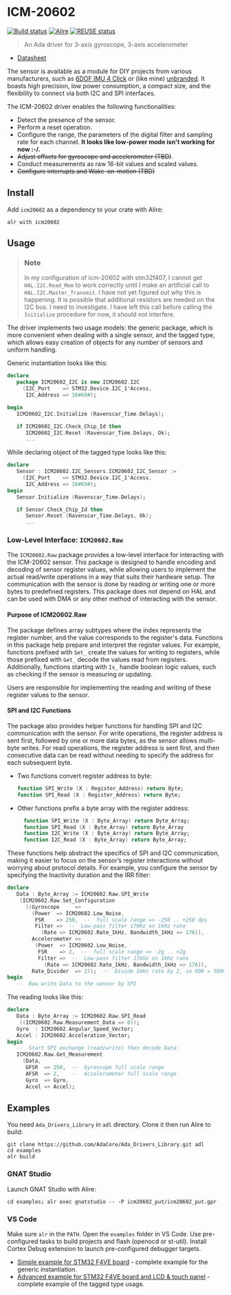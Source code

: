 # ICM-20602

[![Build status](https://github.com/reznikmm/icm20602/actions/workflows/alire.yml/badge.svg)](https://github.com/reznikmm/icm20602/actions/workflows/alire.yml)
[![Alire](https://img.shields.io/endpoint?url=https://alire.ada.dev/badges/icm20602.json)](https://alire.ada.dev/crates/icm20602.html)
[![REUSE status](https://api.reuse.software/badge/github.com/reznikmm/icm20602)](https://api.reuse.software/info/github.com/reznikmm/icm20602)

> An Ada driver for 3-axis gyroscope, 3-axis accelerometer

- [Datasheet](https://invensense.tdk.com/download-pdf/icm-20602-datasheet/)

The sensor is available as a module for DIY projects from various
manufacturers, such as
[6DOF IMU 4 Click](https://www.mikroe.com/6dof-imu-4-click)
or (like mine) [unbranded](https://aliexpress.com/item/1005003998548428.html).
It boasts high precision, low power consumption, a compact size, and the
flexibility to connect via both I2C and SPI interfaces.

The ICM-20602 driver enables the following functionalities:

- Detect the presence of the sensor.
- Perform a reset operation.
- Configure the range, the parameters of the digital filter and sampling rate
  for each channel. **It looks like low-power mode isn't working for now :-/.**
- ~~Adjust offsets for gyroscope and accelerometer (TBD)~~.
- Conduct measurements as raw 16-bit values and scaled values.
- ~~Configure interrupts and Wake-on-motion (TBD)~~

## Install

Add `icm20602` as a dependency to your crate with Alire:

    alr with icm20602

## Usage

> ### Note
>
> In my configuration of icm-20602 with stm32f407, I cannot get
> `HAL.I2C.Read_Mem` to work correctly until I make an artificial call to
> `HAL.I2C.Master_Transmit`. I have not yet figured out why this is happening.
> It is possible that additional resistors are needed on the I2C bus.
> I need to investigate. I have left this call before calling the `Initialize`
> procedure for now, it should not interfere.

The driver implements two usage models: the generic package, which is more
convenient when dealing with a single sensor, and the tagged type, which
allows easy creation of objects for any number of sensors and uniform handling.

Generic instantiation looks like this:

```ada
declare
   package ICM20602_I2C is new ICM20602.I2C
     (I2C_Port    => STM32.Device.I2C_1'Access,
      I2C_Address => 16#69#);

begin
   ICM20602_I2C.Initialize (Ravenscar_Time.Delays);

   if ICM20602_I2C.Check_Chip_Id then
      ICM20602_I2C.Reset (Ravenscar_Time.Delays, Ok);
      ...
```

While declaring object of the tagged type looks like this:

```ada
declare
   Sensor : ICM20602.I2C_Sensors.ICM20602_I2C_Sensor :=
     (I2C_Port    => STM32.Device.I2C_1'Access,
      I2C_Address => 16#69#);
begin
   Sensor.Initialize (Ravenscar_Time.Delays);

   if Sensor.Check_Chip_Id then
      Sensor.Reset (Ravenscar_Time.Delays, Ok);
      ...
```

### Low-Level Interface: `ICM20602.Raw`

The `ICM20602.Raw` package provides a low-level interface for interacting with
the ICM-20602 sensor. This package is designed to handle encoding and decoding
of sensor register values, while allowing users to implement the actual
read/write operations in a way that suits their hardware setup. The
communication with the sensor is done by reading or writing one or more bytes
to predefined registers. This package does not depend on HAL and can be used
with DMA or any other method of interacting with the sensor.

#### Purpose of ICM20602.Raw

The package defines array subtypes where the index represents the register
number, and the value corresponds to the register's data. Functions in this
package help prepare and interpret the register values. For example, functions
prefixed with `Set_` create the values for writing to registers, while those
prefixed with `Get_` decode the values read from registers. Additionally,
functions starting with `Is_` handle boolean logic values, such as checking
if the sensor is measuring or updating.

Users are responsible for implementing the reading and writing of these
register values to the sensor.

#### SPI and I2C Functions

The package also provides helper functions for handling SPI and I2C
communication with the sensor. For write operations, the register
address is sent first, followed by one or more data bytes, as the
sensor allows multi-byte writes. For read operations, the register
address is sent first, and then consecutive data can be read without
needing to specify the address for each subsequent byte.

- Two functions convert register address to byte:

  ```ada
  function SPI_Write (X : Register_Address) return Byte;
  function SPI_Read (X : Register_Address) return Byte;
  ```

- Other functions prefix a byte array with the register address:

  ```ada
    function SPI_Write (X : Byte_Array) return Byte_Array;
    function SPI_Read (X : Byte_Array) return Byte_Array
    function I2C_Write (X : Byte_Array) return Byte_Array;
    function I2C_Read (X : Byte_Array) return Byte_Array;
  ```

These functions help abstract the specifics of SPI and I2C communication,
making it easier to focus on the sensor’s register interactions without
worrying about protocol details. For example, you configure the sensor
by specifying the Inactivity duration and the IRR filter:

```ada
declare
   Data : Byte_Array := ICM20602.Raw.SPI_Write
    (ICM20602.Raw.Set_Configuration
      ((Gyroscope     =>
        (Power  => ICM20602.Low_Noise,
         FSR    => 250,  --  full scale range => -250 .. +250 dps
         Filter =>  --  Low-pass filter 176Hz on 1kHz rate
           (Rate => ICM20602.Rate_1kHz, Bandwidth_1kHz => 176)),
        Accelerometer =>
         (Power  => ICM20602.Low_Noise,
          FSR    => 2,  --  full scale range => -2g .. +2g
          Filter =>  --  Low-pass filter 176Hz on 1kHz rate
            (Rate => ICM20602.Rate_1kHz, Bandwidth_1kHz => 176)),
        Rate_Divider  => 2));  --  Divide 1kHz rate by 2, so ODR = 500Hz
begin
   --  Now write Data to the sensor by SPI
```

The reading looks like this:

```ada
declare
   Data : Byte_Array := ICM20602.Raw.SPI_Read
    ((ICM20602.Raw.Measurement_Data => 0));
   Gyro  : ICM20602.Angular_Speed_Vector;
   Accel : ICM20602.Acceleration_Vector;
begin
   --  Start SPI exchange (read/write) then decode Data:
   ICM20602.Raw.Get_Measurement
     (Data,
      GFSR  => 250,  --  Gyroscope full scale range
      AFSR  => 2,    --  Accelerometer full scale range
      Gyro  => Gyro,
      Accel => Accel);
```

## Examples

You need `Ada_Drivers_Library` in `adl` directory. Clone it then run Alire
to build:

    git clone https://github.com/AdaCore/Ada_Drivers_Library.git adl
    cd examples
    alr build

### GNAT Studio

Launch GNAT Studio with Alire:

    cd examples; alr exec gnatstudio -- -P icm20602_put/icm20602_put.gpr

### VS Code

Make sure `alr` in the `PATH`.
Open the `examples` folder in VS Code. Use pre-configured tasks to build
projects and flash (openocd or st-util). Install Cortex Debug extension
to launch pre-configured debugger targets.

- [Simple example for STM32 F4VE board](examples/icm20602_put) - complete
  example for the generic instantiation.
- [Advanced example for STM32 F4VE board and LCD & touch panel](examples/icm20602_lcd) -
  complete example of the tagged type usage.
